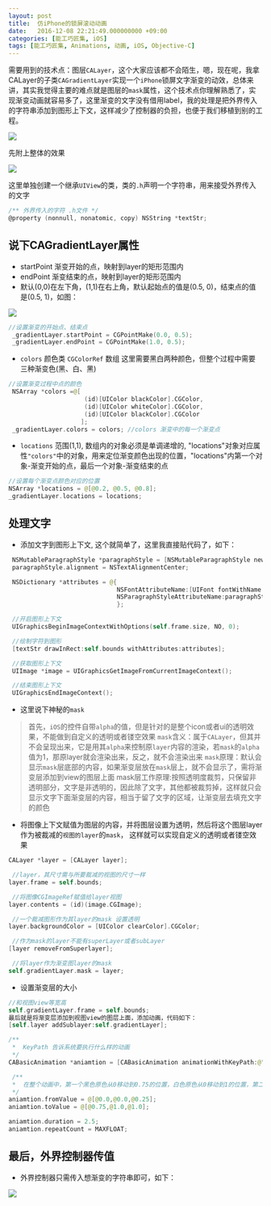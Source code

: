 ```yaml
---
layout: post
title:  仿iPhone的锁屏滚动动画 
date:   2016-12-08 22:21:49.000000000 +09:00
categories: [能工巧匠集, iOS]
tags: [能工巧匠集, Animations, 动画, iOS, Objective-C]
---
```


需要用到的技术点：图层`CALayer`，这个大家应该都不会陌生，嗯，现在呢，我拿CALayer的子类`CAGradientLayer`实现一个`iPhone`锁屏文字渐变的动效，总体来讲，其实我觉得主要的难点就是图层的`mask`属性，这个技术点你理解熟悉了，实现渐变动画就容易多了，这里渐变的文字没有借用label，我的处理是把外界传入的字符串添加到图形上下文，这样减少了控制器的负担，也便于我们移植到别的工程。

![](/assets/images/2016/iOS-SlideToUnlock-Animation/Animation-01.png)

先附上整体的效果

![](/assets/images/2016/iOS-SlideToUnlock-Animation/Animation-02.gif)

这里单独创建一个继承`UIView`的类，类的`.h`声明一个字符串，用来接受外界传入的文字

```objective-c
/** 外界传入的字符 .h文件 */
@property (nonnull, nonatomic, copy) NSString *textStr;
```

## 说下CAGradientLayer属性

- startPoint 渐变开始的点，映射到layer的矩形范围内
- endPoint 渐变结束的点，映射到layer的矩形范围内
- 默认(0,0)在左下角，(1,1)在右上角，默认起始点的值是(0.5, 0)，结束点的值是(0.5, 1)，如图：

![](/assets/images/2016/iOS-SlideToUnlock-Animation/Animation-03.png)

```swift
//设置渐变的开始点、结束点
 _gradientLayer.startPoint = CGPointMake(0.0, 0.5);
 _gradientLayer.endPoint = CGPointMake(1.0, 0.5);
```
 
- `colors` 颜色类 `CGColorRef` 数组 这里需要黑白两种颜色，但整个过程中需要三种渐变色(黑、白、黑)

```swift
//设置渐变过程中点的颜色
 NSArray *colors =@[
                     (id)[UIColor blackColor].CGColor,
                     (id)[UIColor whiteColor].CGColor,
                     (id)[UIColor blackColor].CGColor
                    ];
 _gradientLayer.colors = colors; //colors 渐变中的每一个渐变点
```

- `locations`  范围(1,1), 数组内的对象必须是单调递增的, "locations"对象对应属性`"colors"`中的对象，用来定位渐变颜色出现的位置，"locations"内第一个对象-渐变开始的点，最后一个对象-渐变结束的点

```swift
//设置每个渐变点颜色对应的位置
NSArray *locations = @[@0.2, @0.5, @0.8];
_gradientLayer.locations = locations;
```

## 处理文字

- 添加文字到图形上下文, 这个就简单了，这里我直接贴代码了，如下：

```swift
 NSMutableParagraphStyle *paragraphStyle = [NSMutableParagraphStyle new];
 paragraphStyle.alignment = NSTextAlignmentCenter;

 NSDictionary *attributes = @{
                              NSFontAttributeName:[UIFont fontWithName:@"HelveticaNeue" size:25.0],
                              NSParagraphStyleAttributeName:paragraphStyle,
                              };

 //开启图形上下文
 UIGraphicsBeginImageContextWithOptions(self.frame.size, NO, 0);

 //绘制字符到图形
 [textStr drawInRect:self.bounds withAttributes:attributes];

 //获取图形上下文
 UIImage *image = UIGraphicsGetImageFromCurrentImageContext();

 //结束图形上下文
 UIGraphicsEndImageContext();
```
 
- 这里说下神秘的`mask`

> 首先，`iOS`的控件自带`alpha`的值，但是针对的是整个icon或者ui的透明效果，不能做到自定义的透明或者镂空效果
`mask`含义：属于`CALayer`，但其并不会呈现出来，它是用其`alpha`来控制原`layer`内容的渲染，若`mask`的`alpha`值为1，那原layer就会渲染出来，反之，就不会渲染出来
`mask`原理：默认会显示`mask`层底部的内容，如果渐变层放在`mask`层上，就不会显示了，需将渐变层添加到view的图层上面
mask层工作原理:按照透明度裁剪，只保留非透明部分，文字是非透明的，因此除了文字，其他都被裁剪掉，这样就只会显示文字下面渐变层的内容，相当于留了文字的区域，让渐变层去填充文字的颜色

- 将图像上下文赋值为图层的内容，并将图层设置为透明，然后将这个图层layer作为被裁减的`视图的layer`的`mask`， 这样就可以实现自定义的透明或者镂空效果

```swift
CALayer *layer = [CALayer layer];

 //layer，其尺寸需与所要裁减的视图的尺寸一样
layer.frame = self.bounds;

 //将图像CGImageRef赋值给layer视图
layer.contents = (id)(image.CGImage);

 //一个裁减图形作为其layer的mask 设置透明
layer.backgroundColor = [UIColor clearColor].CGColor;

 //作为mask的layer不能有superLayer或者subLayer
[layer removeFromSuperlayer];

 //将layer作为渐变图layer的mask
self.gradientLayer.mask = layer;
```

- 设置渐变层的大小

```swift
//和视图view等宽高
self.gradientLayer.frame = self.bounds;
最后就是将渐变层添加到视图view的图层上面，添加动画，代码如下：
[self.layer addSublayer:self.gradientLayer];

/**
 *  KeyPath 告诉系统要执行什么样的动画
 */
CABasicAnimation *aniamtion = [CABasicAnimation animationWithKeyPath:@"locations"];

 /**
 *  在整个动画中，第一个黑色原色从0移动到0.75的位置，白色原色从0移动到1的位置，第二个黑色原色从0.25移动到1的位置
 */
aniamtion.fromValue = @[@0.0,@0.0,@0.25];
aniamtion.toValue = @[@0.75,@1.0,@1.0];

aniamtion.duration = 2.5;
aniamtion.repeatCount = MAXFLOAT;
```

## 最后，外界控制器传值

- 外界控制器只需传入想渐变的字符串即可，如下：

![](/assets/images/2016/iOS-SlideToUnlock-Animation/Animation-04.png)
